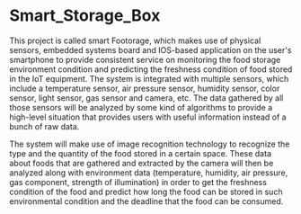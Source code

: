 # Smart_Storage_Box
This project is called smart Footorage, which makes use of physical sensors, embedded systems board and IOS-based application 
on the user's smartphone to provide consistent service on monitoring the food storage environment condition and predicting 
the freshness condition of food stored in the IoT equipment. The system is integrated with multiple sensors, which include 
a temperature sensor, air pressure sensor, humidity sensor, color sensor, light sensor, gas sensor and camera, etc. 
The data gathered by all those sensors will be analyzed by some kind of algorithms to provide a high-level situation 
that provides users with useful information instead of a bunch of raw data. 

The system will make use of image recognition technology to recognize the type and the quantity of the food stored in a certain space. 
These data about foods that are gathered and extracted by the camera will then be analyzed along with environment 
data (temperature, humidity, air pressure, gas component, strength of illumination) in order to get the freshness condition of the 
food and predict how long the food can be stored in such environmental condition and the deadline that the food can be consumed.
